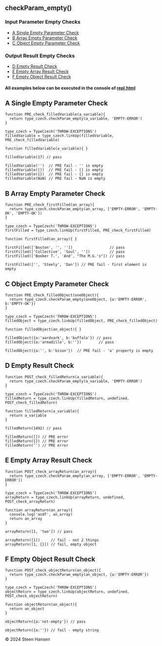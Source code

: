 ## checkParam_empty() 

### Input Parameter Empty Checks
  -  [A Single Empty Parameter Check](#a)  
  -  [B Array Empty Parameter Check](#b)  
  -  [C Object Empty Parameter Check](#c)  


### Output Result Empty Checks
  -  [D Empty Result Check](#d)
  -  [E Empty Array Result Check](#e)     
  -  [F Empty Object Result Check](#f)     

#### All examples below can be executed in the console of [repl.html](../../test-collection/repl.html)

## A Single Empty Parameter Check<a id="a"></a>
  
```
function PRE_check_filledVariable(a_variable){
  return type_czech.checkParam_empty(a_variable, 'EMPTY-ERROR')
}

type_czech = TypeCzech('THROW-EXCEPTIONS')
filledVariable = type_czech.linkUp(filledVariable, PRE_check_filledVariable) 

function filledVariable(a_variable){ }

filledVariable(17) // pass

filledVariable('')  // PRE fail - '' is empty
filledVariable([])  // PRE fail - [] is empty
filledVariable({})  // PRE fail - {} is empty
filledVariable(NaN) // PRE fail - NaN is empty
```

## B Array Empty Parameter Check<a id="b"></a>

```
function PRE_check_firstFilled(an_array){
  return type_czech.checkParam_empty(an_array, ['EMPTY-ERROR', 'EMPTY-OK', 'EMPTY-OK'])
}

type_czech = TypeCzech('THROW-EXCEPTIONS')
firstFilled = type_czech.linkUp(firstFilled, PRE_check_firstFilled) 

function firstFilled(an_array){ }

firstFilled(['Boston', '', ''])                 // pass
firstFilled(['Collective', 'Soul', ''])         // pass
firstFilled(['Booker T.', 'And', "The M.G.'s"]) // pass  

firstFilled(['', 'Steely', 'Dan']) // PRE fail - first element is empty
```

## C Object Empty Parameter Check<a id="c"></a>

```
function PRE_check_filledObject(oneObject){
  return type_czech.checkParam_empty(oneObject, {a:'EMPTY-ERROR', b:'EMPTY-OK'})
}

type_czech = TypeCzech('THROW-EXCEPTIONS')
filledObject = type_czech.linkUp(filledObject, PRE_check_filledObject) 

function filledObject(an_object){ }

filledObject({a:'aardvark', b:'buffalo'}) // pass  
filledObject({a:'armadillo', b:''})        // pass  

filledObject({a:'', b:'bison'})  // PRE fail - 'a' property is empty 
```




## D Empty Result Check<a id="d"></a>
```
function POST_check_filledReturn(a_variable){
  return type_czech.checkParam_empty(a_variable, 'EMPTY-ERROR')
}

type_czech = TypeCzech('THROW-EXCEPTIONS')
filledReturn = type_czech.linkUp(filledReturn, undefined, POST_check_filledReturn) 

function filledReturn(a_variable){
  return a_variable
}

filledReturn(1492) // pass

filledReturn([]) // PRE error         
filledReturn({}) // PRE error         
filledReturn('') // PRE error         
```


## E Empty Array Result Check<a id="e"></a> 

```
function POST_check_arrayReturn(an_array){
  return type_czech.checkParam_empty(an_array, ['EMPTY-ERROR', 'EMPTY-ERROR'])
}

type_czech = TypeCzech('THROW-EXCEPTIONS')
arrayReturn = type_czech.linkUp(arrayReturn, undefined, POST_check_arrayReturn) 

function arrayReturn(an_array){
  console.log('asdf', an_array)
  return an_array
}

arrayReturn([1, 'two']) // pass  

arrayReturn([1])     // fail - not 2 things
arrayReturn([1, {}]) // fail, empty object
```




## F Empty Object Result Check<a id="f"></a> 
```
function POST_check_objectReturn(an_object){
  return type_czech.checkParam_empty(an_object, {a:'EMPTY-ERROR'})
}

type_czech = TypeCzech('THROW-EXCEPTIONS')
objectReturn = type_czech.linkUp(objectReturn, undefined, POST_check_objectReturn) 

function objectReturn(an_object){
  return an_object
}

objectReturn({a:'not-empty'}) // pass

objectReturn({a:''}) // fail - empty string
```










&copy; 2024 Steen Hansen



